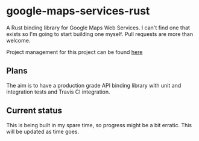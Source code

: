 # google-maps-services-rust
A Rust binding library for Google Maps Web Services. I can't find one that exists so I'm going to start building one myself. Pull requests are more than welcome.

Project management for this project can be found [here](https://tree.taiga.io/project/backend_dev-google-web-services-rust/kanban "Kanban for google-web-services-rust")

## Plans
The aim is to have a production grade API binding library with unit and integration tests and Travis CI integration.

## Current status
This is being built in my spare time, so progress might be a bit erratic. This will be updated as time goes.
